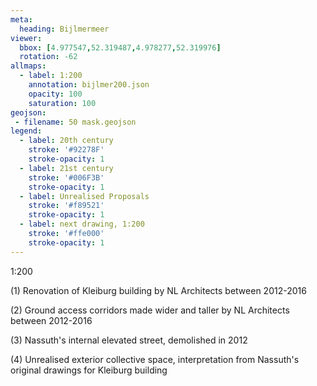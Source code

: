 ```yaml
---
meta:
  heading: Bijlmermeer
viewer:
  bbox: [4.977547,52.319487,4.978277,52.319976]
  rotation: -62
allmaps:
  - label: 1:200
    annotation: bijlmer200.json
    opacity: 100
    saturation: 100
geojson:
 - filename: 50 mask.geojson
legend:
  - label: 20th century
    stroke: '#92278F'
    stroke-opacity: 1
  - label: 21st century
    stroke: '#006F3B'
    stroke-opacity: 1
  - label: Unrealised Proposals
    stroke: '#f89521'
    stroke-opacity: 1
  - label: next drawing, 1:200
    stroke: '#ffe000'
    stroke-opacity: 1
---
```

1:200

(1) Renovation of Kleiburg building by NL Architects between 2012-2016


(2) Ground access corridors made wider and taller by NL Architects between 2012-2016


(3) Nassuth's internal elevated street, demolished in 2012


(4) Unrealised exterior collective space, interpretation from Nassuth's original drawings for Kleiburg building